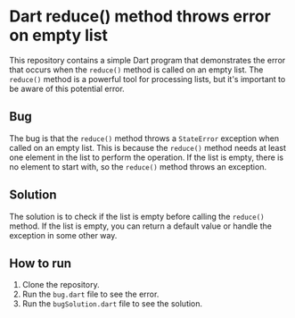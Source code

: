 # Dart reduce() method throws error on empty list

This repository contains a simple Dart program that demonstrates the error that occurs when the `reduce()` method is called on an empty list. The `reduce()` method is a powerful tool for processing lists, but it's important to be aware of this potential error.

## Bug

The bug is that the `reduce()` method throws a `StateError` exception when called on an empty list. This is because the `reduce()` method needs at least one element in the list to perform the operation. If the list is empty, there is no element to start with, so the `reduce()` method throws an exception.

## Solution

The solution is to check if the list is empty before calling the `reduce()` method. If the list is empty, you can return a default value or handle the exception in some other way. 

## How to run

1. Clone the repository.
2. Run the `bug.dart` file to see the error.
3. Run the `bugSolution.dart` file to see the solution.
